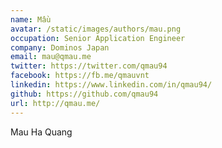 ```yaml
---
name: Mầu
avatar: /static/images/authors/mau.png
occupation: Senior Application Engineer
company: Dominos Japan
email: mau@qmau.me
twitter: https://twitter.com/qmau94
facebook: https://fb.me/qmauvnt
linkedin: https://www.linkedin.com/in/qmau94/
github: https://github.com/qmau94
url: http://qmau.me/
---
```


Mau Ha Quang
